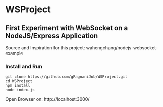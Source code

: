 # WSProject
## First Experiment with WebSocket on a NodeJS/Express Application

Source and Inspiration for this project: wahengchang/nodejs-websocket-example

### Install and Run
    git clone https://github.com/gFagnaniJob/WSProject.git
    cd WSProject
    npm install
    node index.js

Open Browser on:
    http://localhost:3000/